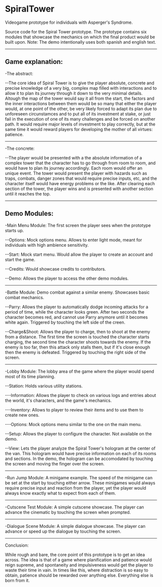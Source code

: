# SpiralTower
Videogame prototype for individuals with Asperger's Syndrome.

Source code for the Spiral Tower prototype. The prototype contains six modules that showcase the mechanics on which the final product would be built upon.
Note: The demo intentionally uses both spanish and english text.

----
Game explanation:
----
-The abstract:

--The core idea of Spiral Tower is to give the player absolute, concrete and precise knowledge of a very big, complex map filled with interactions and to allow it to 
plan its journey through it down to the very minimal details. Altough the map of the tower would say it all from the start, the factors and the inner interactions 
between them would be so many that either the player would, at one point of the other, be very likely forced to adapt its plan due to unforeseen circunstamces and 
to put all of its  investment at stake, or just fail in the execution of one of its many challenges and be forced on another path. It would require major levels 
of investment to play correctly, but at the same time it would reward players for developing the mother of all virtues: patience.

----
-The concrete:

--The player would be presented with a the absolute information of a complex tower that the character has to go through from room to room, and would have to plan 
its journey accordingly. Each room would offer an unique event. The tower would present the player with hazards such as traps, combats, danger zones that 
would require precise inputs, etc, and the character itself would have energy problems or the like. After clearing each section of the tower, the player wins 
and is presented with another section until it reaches the top.

----
Demo Modules:
----

-Main Menu Module: The first screen the player sees when the prototype starts up.

--Options: Mock options menu. Allows to enter light mode, meant for individuals with high ambience sensitivity.

--Start: Mock start menu. Would allow the player to create an account and start the game.

--Credits: Would showcase credits to contributors.

--Demo: Allows the player to access the other demo modules.

----
-Battle Module: Demo combat against a similar enemy. Showcases basic combat mechanics.

--Parry: Allows the player to automatically dodge incoming attacks for a period of time, while the character looks green. After two seconds the character becomes red,
and cannot use Parry anymore until it becomes white again. Triggered by touching the left side of the creen.

--Charge&Shoot: Allows the player to charge, then to shoot at the enemy from a distance. The first time the screen is touched the character starts charging, the second time the character shoots towards the enemy. If the enemy is too far, then this attack only stalls them, but if it's close enough then the enemy is defeated. Triggered by touching the right side of the screen.

----
-Lobby Module: The lobby area of the game where the player would spend most of its time planning.

--Station: Holds various utility stations.

---Information: Allows the player to check on various logs and entries about the world, it's characters, and the game's mechanics.

---Inventory: Allows to player to review their items and to use them to create new ones.

---Options: Mock options menu similar to the one on the main menu.

--Setup: Allows the player to configure the character. Not available on the demo.

--View: Lets the player analyze the Spiral Tower's hologram at the center of the van. This hologram would have precise information on each of its rooms and sections.
In the demo, the hologram can be accomodated by touching the screen and moving the finger over the screen.

----
-Run Jump Module: A minigame example. The speed of the minigame can be set at the start by touching either arrow. These minigames would always require precise 
input and reaction from the player, yet the player would always know exactly what to expect from each of them.

----
-Cutscene Test Module: A simple cutscene showcase. The player can advance the cinematic by touching the screen when prompted.

----

-Dialogue Scene Module: A simple dialogue showcase. The player can advance or speed up the dialogue by touching the screen.

----
Conclusion:

While rough and bare, the core point of this prototype is to get an idea across. The idea is that of a game where planification and patience would reign supreme,
and spontaneity and impulsiveness would get the player to waste their time in vain. In times like this, where distraction is so easy to obtain, patience should be 
rewarded over anything else. Everything else is born from it.
